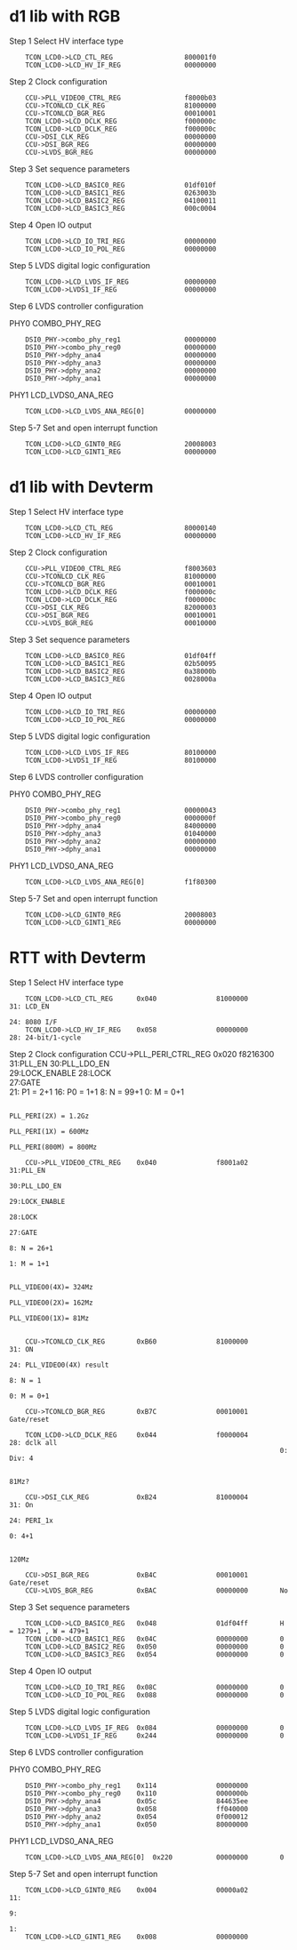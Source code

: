 # d1 lib with RGB

Step 1 Select HV interface type

        TCON_LCD0->LCD_CTL_REG                  800001f0
        TCON_LCD0->LCD_HV_IF_REG                00000000
Step 2 Clock configuration

        CCU->PLL_VIDEO0_CTRL_REG                f8000b03
        CCU->TCONLCD_CLK_REG                    81000000
        CCU->TCONLCD_BGR_REG                    00010001
        TCON_LCD0->LCD_DCLK_REG                 f000000c
        TCON_LCD0->LCD_DCLK_REG                 f000000c
        CCU->DSI_CLK_REG                        00000000
        CCU->DSI_BGR_REG                        00000000
        CCU->LVDS_BGR_REG                       00000000
Step 3 Set sequence parameters

        TCON_LCD0->LCD_BASIC0_REG               01df010f
        TCON_LCD0->LCD_BASIC1_REG               0263003b
        TCON_LCD0->LCD_BASIC2_REG               04100011
        TCON_LCD0->LCD_BASIC3_REG               000c0004
Step 4 Open IO output

        TCON_LCD0->LCD_IO_TRI_REG               00000000
        TCON_LCD0->LCD_IO_POL_REG               00000000
Step 5 LVDS digital logic configuration

        TCON_LCD0->LCD_LVDS_IF_REG              00000000
        TCON_LCD0->LVDS1_IF_REG                 00000000
Step 6 LVDS controller configuration

PHY0 COMBO_PHY_REG

        DSI0_PHY->combo_phy_reg1                00000000
        DSI0_PHY->combo_phy_reg0                00000000
        DSI0_PHY->dphy_ana4                     00000000
        DSI0_PHY->dphy_ana3                     00000000
        DSI0_PHY->dphy_ana2                     00000000
        DSI0_PHY->dphy_ana1                     00000000
PHY1 LCD_LVDS0_ANA_REG

        TCON_LCD0->LCD_LVDS_ANA_REG[0]          00000000

Step 5-7 Set and open interrupt function

        TCON_LCD0->LCD_GINT0_REG                20008003
        TCON_LCD0->LCD_GINT1_REG                00000000

# d1 lib with Devterm

Step 1 Select HV interface type

        TCON_LCD0->LCD_CTL_REG                  80000140
        TCON_LCD0->LCD_HV_IF_REG                00000000

Step 2 Clock configuration

        CCU->PLL_VIDEO0_CTRL_REG                f8003603
        CCU->TCONLCD_CLK_REG                    81000000
        CCU->TCONLCD_BGR_REG                    00010001
        TCON_LCD0->LCD_DCLK_REG                 f000000c
        TCON_LCD0->LCD_DCLK_REG                 f000000c
        CCU->DSI_CLK_REG                        82000003
        CCU->DSI_BGR_REG                        00010001
        CCU->LVDS_BGR_REG                       00010000

Step 3 Set sequence parameters

        TCON_LCD0->LCD_BASIC0_REG               01df04ff
        TCON_LCD0->LCD_BASIC1_REG               02b50095
        TCON_LCD0->LCD_BASIC2_REG               0a38000b
        TCON_LCD0->LCD_BASIC3_REG               0028000a

Step 4 Open IO output

        TCON_LCD0->LCD_IO_TRI_REG               00000000
        TCON_LCD0->LCD_IO_POL_REG               00000000

Step 5 LVDS digital logic configuration

        TCON_LCD0->LCD_LVDS_IF_REG              80100000
        TCON_LCD0->LVDS1_IF_REG                 80100000

Step 6 LVDS controller configuration

PHY0 COMBO_PHY_REG 

        DSI0_PHY->combo_phy_reg1                00000043
        DSI0_PHY->combo_phy_reg0                0000000f
        DSI0_PHY->dphy_ana4                     84000000
        DSI0_PHY->dphy_ana3                     01040000
        DSI0_PHY->dphy_ana2                     00000000
        DSI0_PHY->dphy_ana1                     00000000

PHY1 LCD_LVDS0_ANA_REG

        TCON_LCD0->LCD_LVDS_ANA_REG[0]          f1f80300

Step 5-7 Set and open interrupt function

        TCON_LCD0->LCD_GINT0_REG                20008003
        TCON_LCD0->LCD_GINT1_REG                00000000


# RTT with Devterm

Step 1 Select HV interface type

        TCON_LCD0->LCD_CTL_REG      0x040               81000000        31: LCD_EN 
                                                                        24: 8080 I/F
        TCON_LCD0->LCD_HV_IF_REG    0x058               00000000        28: 24-bit/1-cycle

Step 2 Clock configuration
        CCU->PLL_PERI_CTRL_REG      0x020               f8216300        31:PLL_EN
                                                                        30:PLL_LDO_EN    
                                                                        29:LOCK_ENABLE
                                                                        28:LOCK          
                                                                        27:GATE             
                                                                        21: P1 = 2+1
                                                                        16: P0 = 1+1
                                                                         8: N = 99+1
                                                                         0: M = 0+1

                                                                        PLL_PERI(2X) = 1.2Gz
                                                                        PLL_PERI(1X) = 600Mz
                                                                        PLL_PERI(800M) = 800Mz

        CCU->PLL_VIDEO0_CTRL_REG    0x040               f8001a02        31:PLL_EN
                                                                        30:PLL_LDO_EN             
                                                                        29:LOCK_ENABLE
                                                                        28:LOCK                   
                                                                        27:GATE
                                                                         8: N = 26+1
                                                                         1: M = 1+1

                                                                        PLL_VIDEO0(4X)= 324Mz
                                                                        PLL_VIDEO0(2X)= 162Mz
                                                                        PLL_VIDEO0(1X)= 81Mz


        CCU->TCONLCD_CLK_REG        0xB60               81000000        31: ON
                                                                        24: PLL_VIDEO0(4X) result
                                                                         8: N = 1
                                                                         0: M = 0+1

        CCU->TCONLCD_BGR_REG        0xB7C               00010001        Gate/reset

        TCON_LCD0->LCD_DCLK_REG     0x044               f0000004        28: dclk all
                                                                        0:  Div: 4

                                                                        81Mz?

        CCU->DSI_CLK_REG            0xB24               81000004        31: On
                                                                        24: PERI_1x
                                                                         0: 4+1     

                                                                        120Mz   

        CCU->DSI_BGR_REG            0xB4C               00010001        Gate/reset
        CCU->LVDS_BGR_REG           0xBAC               00000000        No

Step 3 Set sequence parameters

        TCON_LCD0->LCD_BASIC0_REG   0x048               01df04ff        H = 1279+1 , W = 479+1
        TCON_LCD0->LCD_BASIC1_REG   0x04C               00000000        0
        TCON_LCD0->LCD_BASIC2_REG   0x050               00000000        0
        TCON_LCD0->LCD_BASIC3_REG   0x054               00000000        0

Step 4 Open IO output

        TCON_LCD0->LCD_IO_TRI_REG   0x08C               00000000        0
        TCON_LCD0->LCD_IO_POL_REG   0x088               00000000        0

Step 5 LVDS digital logic configuration

        TCON_LCD0->LCD_LVDS_IF_REG  0x084               00000000        0
        TCON_LCD0->LVDS1_IF_REG     0x244               00000000        0

Step 6 LVDS controller configuration

PHY0 COMBO_PHY_REG

        DSI0_PHY->combo_phy_reg1    0x114               00000000
        DSI0_PHY->combo_phy_reg0    0x110               0000000b
        DSI0_PHY->dphy_ana4         0x05c               844635ee
        DSI0_PHY->dphy_ana3         0x058               ff040000
        DSI0_PHY->dphy_ana2         0x054               0f000012
        DSI0_PHY->dphy_ana1         0x050               80000000

PHY1 LCD_LVDS0_ANA_REG

        TCON_LCD0->LCD_LVDS_ANA_REG[0]  0x220           00000000        0

Step 5-7 Set and open interrupt function

        TCON_LCD0->LCD_GINT0_REG    0x004               00000a02        11:
                                                                         9:
                                                                         1:
        TCON_LCD0->LCD_GINT1_REG    0x008               00000000